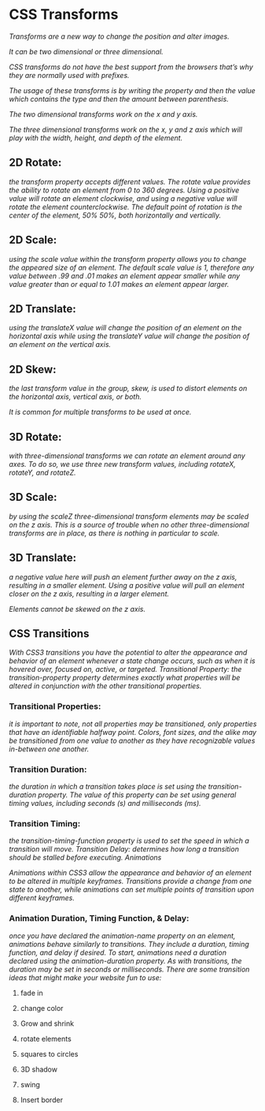 # CSS Transforms

*Transforms are a new way to change the position and alter images.*

*It can be two dimensional or three dimensional.*

*CSS transforms do not have the best support from the browsers that’s why they are normally used with prefixes.*

*The usage of these transforms is by writing the property and then the value which contains the type and then the amount between parenthesis.*

*The two dimensional transforms work on the x and y axis.*

*The three dimensional transforms work on the x, y and z axis which will play with the width, height, and depth of the element.*

## 2D Rotate: 

*the transform property accepts different values. The rotate value provides the ability to rotate an element from 0 to 360 degrees. Using a positive value will rotate an element clockwise, and using a negative value will rotate the element counterclockwise. The default point of rotation is the center of the element, 50% 50%, both horizontally and vertically.*
## 2D Scale: 

*using the scale value within the transform property allows you to change the appeared size of an element. The default scale value is 1, therefore any value between .99 and .01 makes an element appear smaller while any value greater than or equal to 1.01 makes an element appear larger.*

## 2D Translate:

*using the translateX value will change the position of an element on the horizontal axis while using the translateY value will change the position of an element on the vertical axis.*

## 2D Skew: 

*the last transform value in the group, skew, is used to distort elements on the horizontal axis, vertical axis, or both.*

*It is common for multiple transforms to be used at once.*

## 3D Rotate: 

*with three-dimensional transforms we can rotate an element around any axes. To do so, we use three new transform values, including rotateX, rotateY, and rotateZ.*

## 3D Scale: 

*by using the scaleZ three-dimensional transform elements may be scaled on the z axis. This is a source of trouble when no other three-dimensional transforms are in place, as there is nothing in particular to scale.*

## 3D Translate: 

*a negative value here will push an element further away on the z axis, resulting in a smaller element. Using a positive value will pull an element closer on the z axis, resulting in a larger element.*

*Elements cannot be skewed on the z axis.*

## CSS Transitions

*With CSS3 transitions you have the potential to alter the appearance and behavior of an element whenever a state change occurs, such as when it is hovered over, focused on, active, or targeted.
Transitional Property: the transition-property property determines exactly what properties will be altered in conjunction with the other transitional properties.*

### Transitional Properties: 

*it is important to note, not all properties may be transitioned, only properties that have an identifiable halfway point. Colors, font sizes, and the alike may be transitioned from one value to another as they have recognizable values in-between one another.*

### Transition Duration: 

*the duration in which a transition takes place is set using the transition-duration property. The value of this property can be set using general timing values, including seconds (s) and milliseconds (ms).*

### Transition Timing: 

*the transition-timing-function property is used to set the speed in which a transition will move.
Transition Delay: determines how long a transition should be stalled before executing.
Animations*

*Animations within CSS3 allow the appearance and behavior of an element to be altered in multiple keyframes. Transitions provide a change from one state to another, while animations can set multiple points of transition upon different keyframes.*

### Animation Duration, Timing Function, & Delay: 

*once you have declared the animation-name property on an element, animations behave similarly to transitions. They include a duration, timing function, and delay if desired. To start, animations need a duration declared using the animation-duration property. As with transitions, the duration may be set in seconds or milliseconds. There are some transition ideas that might make your website fun to use:*

1. fade in

2. change color

3. Grow and shrink

4. rotate elements

5. squares to circles

6. 3D shadow

7. swing

8. Insert border